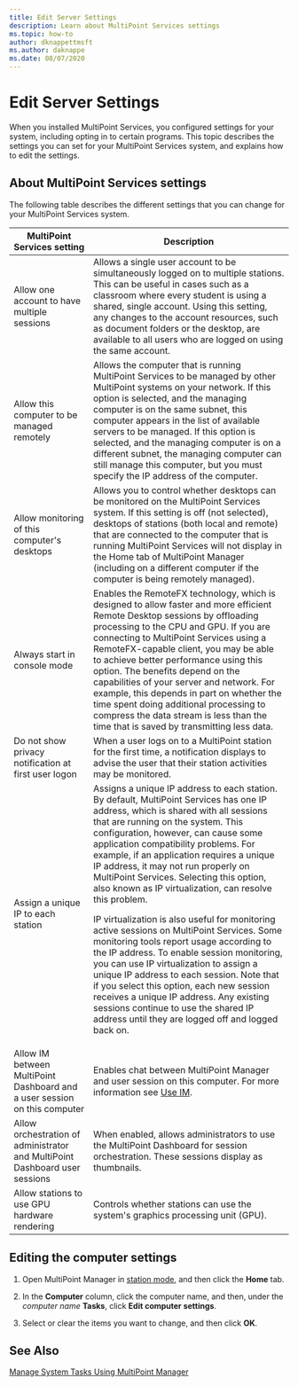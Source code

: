 ```yaml
---
title: Edit Server Settings
description: Learn about MultiPoint Services settings
ms.topic: how-to
author: dknappettmsft
ms.author: daknappe
ms.date: 08/07/2020
---
```

# Edit Server Settings
When you installed MultiPoint Services, you configured settings for your system, including opting in to certain programs. This topic describes the settings you can set for your MultiPoint Services system, and explains how to edit the settings.

## About MultiPoint Services settings
The following table describes the different settings that you can change for your MultiPoint Services system.

|MultiPoint Services setting|Description|
|-----------------------------------------------------------------------------------------|---------------|
|Allow one account to have multiple sessions|Allows a single user account to be simultaneously logged on to multiple stations. This can be useful in cases such as a classroom where every student is using a shared, single account. Using this setting, any changes to the account resources, such as document folders or the desktop, are available to all users who are logged on using the same account.|
|Allow this computer to be managed remotely|Allows the computer that is running MultiPoint Services to be managed by other MultiPoint systems on your network. If this option is selected, and the managing computer is on the same subnet, this computer appears in the list of available servers to be managed. If this option is selected, and the managing computer is on a different subnet, the managing computer can still manage this computer, but you must specify the IP address of the computer.|
|Allow monitoring of this computer's desktops|Allows you to control whether desktops can be monitored on the MultiPoint Services system. If this setting is off (not selected), desktops of stations (both local and remote) that are connected to the computer that is running MultiPoint Services will not display in the Home tab of MultiPoint Manager (including on a different computer if the computer is being remotely managed).|
|Always start in console mode|Enables the RemoteFX technology, which is designed to allow faster and more efficient Remote Desktop sessions by offloading processing to the CPU and GPU. If you are connecting to MultiPoint Services using a RemoteFX-capable client, you may be able to achieve better performance using this option. The benefits depend on the capabilities of your server and network. For example, this depends in part on whether the time spent doing additional processing to compress the data stream is less than the time that is saved by transmitting less data.|
|Do not show privacy notification at first user logon|When a user logs on to a MultiPoint station for the first time, a notification displays to advise the user that their station activities may be monitored.|
|Assign a unique IP to each station|Assigns a unique IP address to each station. By default, MultiPoint Services has one IP address, which is shared with all sessions that are running on the system. This configuration, however, can cause some application compatibility problems. For example, if an application requires a unique IP address, it may not run properly on MultiPoint Services. Selecting this option, also known as IP virtualization, can resolve this problem.<p>IP virtualization is also useful for monitoring active sessions on MultiPoint Services. Some monitoring tools report usage according to the IP address. To enable session monitoring, you can use IP virtualization to assign a unique IP address to each session. Note that if you select this option, each new session receives a unique IP address. Any existing sessions continue to use the shared IP address until they are logged off and logged back on.|
|Allow IM between MultiPoint Dashboard and a user session on this computer|Enables chat between MultiPoint Manager and user session on this computer. For more information see [Use IM](Use-IM.md).|
|Allow orchestration of administrator and MultiPoint Dashboard user sessions|When enabled, allows administrators to use the MultiPoint Dashboard for session orchestration. These sessions display as thumbnails.|
|Allow stations to use GPU hardware rendering|Controls whether stations can use the system's graphics processing unit (GPU).|

## Editing the computer settings

1.  Open MultiPoint Manager in [station mode](Switch-Between-Modes.md), and then click the **Home** tab.

2.  In the **Computer** column, click the computer name, and then, under the *computer name* **Tasks**, click **Edit computer settings**.

3.  Select or clear the items you want to change, and then click **OK**.

## See Also
[Manage System Tasks Using MultiPoint Manager](Manage-System-Tasks-Using-MultiPoint-Manager.md)

